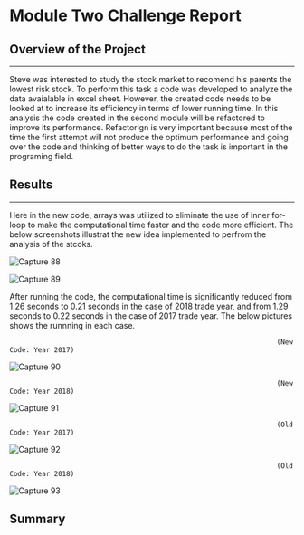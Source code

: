 # Module Two Challenge Report

## Overview of the Project 
---

Steve was interested to study the stock market to recomend his parents the lowest risk stock. To perform this task a code was developed to analyze the data avaialable in excel sheet. However, the created code needs to be looked at to increase its efficiency in terms of lower running time. In this analysis the code created in the second module will be refactored to improve its performance. Refactorign is very important because most of the time the first attempt will not produce the optimum performance and going over the code and thinking of better ways to do the task is important in the programing field. 

## Results
---

Here in the new code, arrays was utilized to eliminate the use of inner for-loop to make the computational time faster and the code more efficient. The below screenshots illustrat the new idea implemented to perfrom the analysis of the stcoks. 

![Capture 88](https://user-images.githubusercontent.com/59425631/124695046-74325c80-deb0-11eb-9e72-06fbc45c16bb.PNG)

![Capture 89](https://user-images.githubusercontent.com/59425631/124695056-77c5e380-deb0-11eb-9d03-6349f68868db.PNG)

After running the code, the computational time is significantly reduced from 1.26 seconds to 0.21 seconds in the case of 2018 trade year, and from 1.29 seconds to 0.22 seconds in the case of 2017 trade year. The below pictures shows the runnning in each case. 

                                                                      (New Code: Year 2017)

![Capture 90](https://user-images.githubusercontent.com/59425631/124696060-5f56c880-deb2-11eb-8362-95813c9d4722.PNG)

                                                                      (New Code: Year 2018)
                                                                      
![Capture 91](https://user-images.githubusercontent.com/59425631/124696093-71d10200-deb2-11eb-9156-bbbd3d5ba0f7.PNG)
                                                                      
                                                                      (Old Code: Year 2017)
                                                                      
![Capture 92](https://user-images.githubusercontent.com/59425631/124696145-8b724980-deb2-11eb-90ec-7a6f9b0a2f1c.PNG)

                                                                      (Old Code: Year 2018)
                                                                      
![Capture 93](https://user-images.githubusercontent.com/59425631/124696176-99c06580-deb2-11eb-9329-022b70e90a8e.PNG)


## Summary                                                                      
                                                                      
                                                                      
                                                                      
                                                                      
